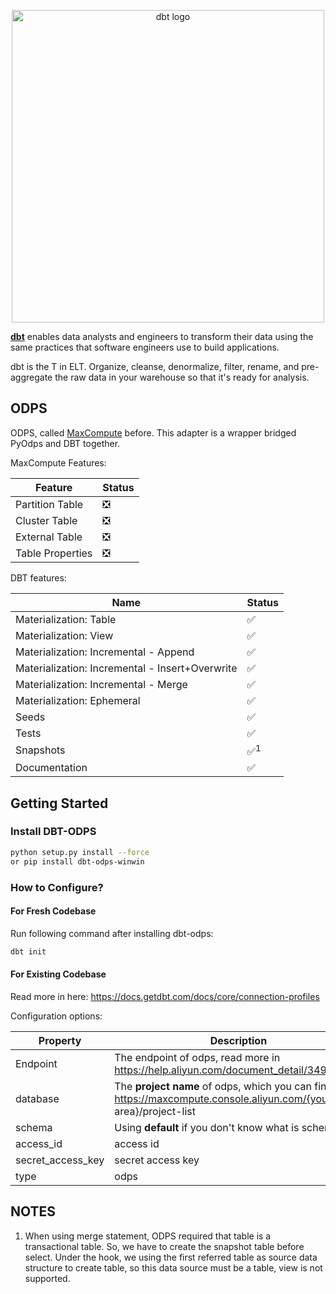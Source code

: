 <p align="center">
<img src="https://raw.githubusercontent.com/dbt-labs/dbt/ec7dee39f793aa4f7dd3dae37282cc87664813e4/etc/dbt-logo-full.svg" alt="dbt logo" width="500"/>
</p>

**[dbt](https://www.getdbt.com/)** enables data analysts and engineers to transform their data using the same practices that software engineers use to build applications.

dbt is the T in ELT. Organize, cleanse, denormalize, filter, rename, and pre-aggregate the raw data in your warehouse so that it's ready for analysis.

## ODPS

ODPS, called [MaxCompute](https://www.alibabacloud.com/product/maxcompute) before. This adapter is a wrapper bridged PyOdps and DBT together.

MaxCompute Features:

| Feature          | Status |
| ---------------- | ------ |
| Partition Table  | ❎     |
| Cluster Table    | ❎     |
| External Table   | ❎     |
| Table Properties | ❎     |

DBT features:

| Name                                            | Status         |
| ----------------------------------------------- | -------------- |
| Materialization: Table                          | ✅             |
| Materialization: View                           | ✅             |
| Materialization: Incremental - Append           | ✅             |
| Materialization: Incremental - Insert+Overwrite | ✅             |
| Materialization: Incremental - Merge            | ✅             |
| Materialization: Ephemeral                      | ✅             |
| Seeds                                           | ✅             |
| Tests                                           | ✅             |
| Snapshots                                       | ✅<sup>1</sub> |
| Documentation                                   | ✅             |

## Getting Started

### Install DBT-ODPS

```bash
python setup.py install --force 
or pip install dbt-odps-winwin
```

### How to Configure?

#### For Fresh Codebase

Run following command after installing dbt-odps:

```bash
dbt init
```

#### For Existing Codebase

Read more in here: https://docs.getdbt.com/docs/core/connection-profiles

Configuration options:

| Property          | Description                                                  | Example                                              |
| ----------------- | ------------------------------------------------------------ | ---------------------------------------------------- |
| Endpoint          | The endpoint of odps, read more in https://help.aliyun.com/document_detail/34951.html | http://service.cn-shanghai.maxcompute.aliyun.com/api |
| database          | The **project name** of odps, which you can find in https://maxcompute.console.aliyun.com/{your area}/project-list | odps-test-project                                    |
| schema            | Using **default** if you don't know what is schema.          | default                                              |
| access_id         | access id                                                    | LTAXXXXXXXXX                                         |
| secret_access_key | secret access key                                            | bZXXXXXXXXXX                                         |
| type              | odps                                                         | odps                                                 |

## NOTES

1. When using merge statement, ODPS required that table is a transactional table. So, we have to create the snapshot table before select. Under the hook, we using the first referred table as source data structure to create table, so this data source must be a table, view is not supported.
